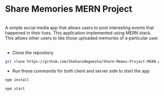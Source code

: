 <h1>Share Memories MERN Project</h1>
<br/>
A simple social media app that allows users to post interesting events that happened in their lives. This application implemented using MERN stack. This allows other users to like those uploaded memories of a particular user.
<br/><br/>

* Clone the repository
```sh
git clone https://github.com/ShehaniWageesha/Share-Memos-Project-MERN.git
```

* Run these commands for both client and server side to start the app

```sh
npm install
```

```sh
npm start
```
